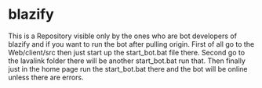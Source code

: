 # blazify
This is a Repository visible only by the ones who are bot developers of blazify and if you want to run the bot after pulling origin. First of all go to the Web/client/src then just start up the start_bot.bat file there. Second go to the lavalink folder there will be another start_bot.bat run that. Then finally just in the home page run the start_bot.bat there and the bot will be online unless there are errors. 
